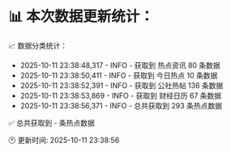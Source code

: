 📊 本次数据更新统计：
==========================

📈 数据分类统计：
- 2025-10-11 23:38:48,317 - INFO - 获取到 热点资讯 80 条数据
- 2025-10-11 23:38:50,411 - INFO - 获取到 今日热点 10 条数据
- 2025-10-11 23:38:52,391 - INFO - 获取到 公社热帖 136 条数据
- 2025-10-11 23:38:53,869 - INFO - 获取到 财经日历 67 条数据
- 2025-10-11 23:38:56,371 - INFO - 总共获取到 293 条热点数据

✅ 总共获取到 - 条热点数据

🕐 更新时间: 2025-10-11 23:38:56
